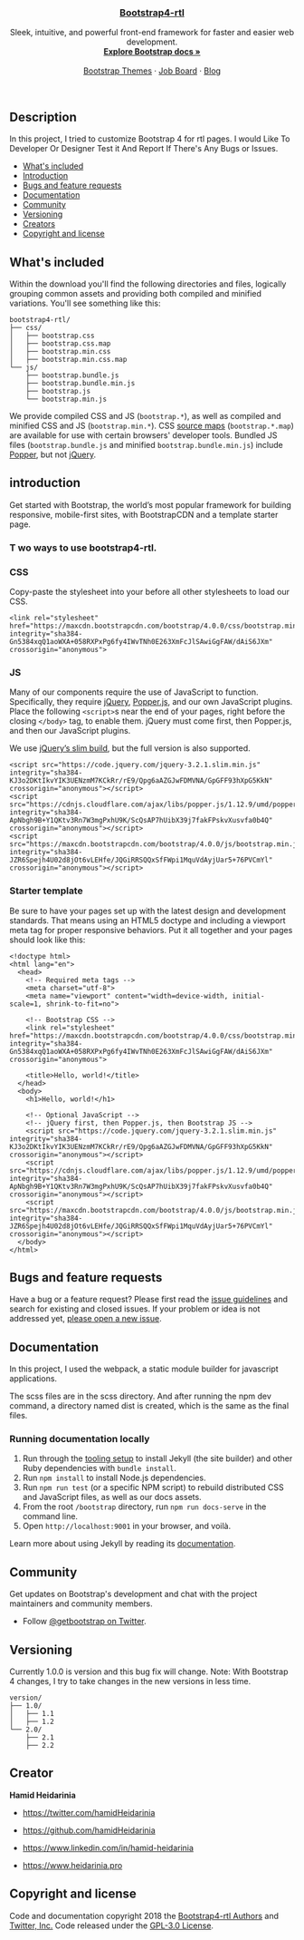 


<p align="center">  

  <h3 align="center">
    <a href="https://hamidheidarinia.github.io/bootstrap4-rtl/">
      Bootstrap4-rtl
    </a>
  </h3>

  <p align="center">
    Sleek, intuitive, and powerful front-end framework for faster and easier web development.
    <br>
    <a href="https://getbootstrap.com/docs/4.0/"><strong>Explore Bootstrap docs »</strong></a>
    <br>
    <br>
    <a href="https://themes.getbootstrap.com/">Bootstrap Themes</a>
    ·
    <a href="https://jobs.getbootstrap.com/">Job Board</a>
    ·
    <a href="https://blog.getbootstrap.com/">Blog</a>
  </p>
</p>

<br>

## Description

<p>
  In this project, I tried to customize Bootstrap 4 for rtl pages.
  I would Like To  Developer Or Designer Test it And Report If There's Any Bugs or Issues.
</p>


- [What's included](#whats-included)
- [Introduction](#introduction)
- [Bugs and feature requests](#bugs-and-feature-requests)
- [Documentation](#documentation)
- [Community](#community)
- [Versioning](#versioning)
- [Creators](#creator)
- [Copyright and license](#copyright-and-license)



## What's included

Within the download you'll find the following directories and files, logically grouping common assets and providing both compiled and minified variations. You'll see something like this:

```
bootstrap4-rtl/
├── css/
│   ├── bootstrap.css
│   ├── bootstrap.css.map
│   ├── bootstrap.min.css
│   ├── bootstrap.min.css.map
└── js/
    ├── bootstrap.bundle.js
    ├── bootstrap.bundle.min.js
    ├── bootstrap.js
    └── bootstrap.min.js
```

We provide compiled CSS and JS (`bootstrap.*`), as well as compiled and minified CSS and JS (`bootstrap.min.*`). CSS [source maps](https://developers.google.com/web/tools/chrome-devtools/debug/readability/source-maps) (`bootstrap.*.map`) are available for use with certain browsers' developer tools. Bundled JS files (`bootstrap.bundle.js` and minified `bootstrap.bundle.min.js`) include [Popper](https://popper.js.org/), but not [jQuery](https://jquery.com/).

## introduction

Get started with Bootstrap, the world’s most popular framework for building responsive, mobile-first sites, with BootstrapCDN and a template starter page.

### T wo ways to use bootstrap4-rtl.

### CSS
Copy-paste the stylesheet <link> into your <head> before all other stylesheets to load our CSS.

<pre><code class="language-html" data-lang="html"><span class="nt">&lt;link</span> <span class="na">rel=</span><span class="s">"stylesheet"</span> <span class="na">href=</span><span class="s">"https://maxcdn.bootstrapcdn.com/bootstrap/4.0.0/css/bootstrap.min.css"</span> <span class="na">integrity=</span><span class="s">"sha384-Gn5384xqQ1aoWXA+058RXPxPg6fy4IWvTNh0E263XmFcJlSAwiGgFAW/dAiS6JXm"</span> <span class="na">crossorigin=</span><span class="s">"anonymous"</span><span class="nt">&gt;</span></code></pre>

### JS

<p>Many of our components require the use of JavaScript to function. Specifically, they require <a href="https://jquery.com">jQuery</a>, <a href="https://popper.js.org/">Popper.js</a>, and our own JavaScript plugins. Place the following <code class="highlighter-rouge">&lt;script&gt;</code>s near the end of your pages, right before the closing <code class="highlighter-rouge">&lt;/body&gt;</code> tag, to enable them. jQuery must come first, then Popper.js, and then our JavaScript plugins.</p>

<p>We use <a href="https://blog.jquery.com/2016/06/09/jquery-3-0-final-released/">jQuery’s slim build</a>, but the full version is also supported.</p>

<pre><code class="language-html" data-lang="html"><span class="nt">&lt;script </span><span class="na">src=</span><span class="s">"https://code.jquery.com/jquery-3.2.1.slim.min.js"</span> <span class="na">integrity=</span><span class="s">"sha384-KJ3o2DKtIkvYIK3UENzmM7KCkRr/rE9/Qpg6aAZGJwFDMVNA/GpGFF93hXpG5KkN"</span> <span class="na">crossorigin=</span><span class="s">"anonymous"</span><span class="nt">&gt;&lt;/script&gt;</span>
<span class="nt">&lt;script </span><span class="na">src=</span><span class="s">"https://cdnjs.cloudflare.com/ajax/libs/popper.js/1.12.9/umd/popper.min.js"</span> <span class="na">integrity=</span><span class="s">"sha384-ApNbgh9B+Y1QKtv3Rn7W3mgPxhU9K/ScQsAP7hUibX39j7fakFPskvXusvfa0b4Q"</span> <span class="na">crossorigin=</span><span class="s">"anonymous"</span><span class="nt">&gt;&lt;/script&gt;</span>
<span class="nt">&lt;script </span><span class="na">src=</span><span class="s">"https://maxcdn.bootstrapcdn.com/bootstrap/4.0.0/js/bootstrap.min.js"</span> <span class="na">integrity=</span><span class="s">"sha384-JZR6Spejh4U02d8jOt6vLEHfe/JQGiRRSQQxSfFWpi1MquVdAyjUar5+76PVCmYl"</span> <span class="na">crossorigin=</span><span class="s">"anonymous"</span><span class="nt">&gt;&lt;/script&gt;</span></code></pre>

### Starter template

Be sure to have your pages set up with the latest design and development standards. That means using an HTML5 doctype and including a viewport meta tag for proper responsive behaviors. Put it all together and your pages should look like this:

<pre><code class="language-html" data-lang="html"><span class="cp">&lt;!doctype html&gt;</span>
<span class="nt">&lt;html</span> <span class="na">lang=</span><span class="s">"en"</span><span class="nt">&gt;</span>
  <span class="nt">&lt;head&gt;</span>
    <span class="c">&lt;!-- Required meta tags --&gt;</span>
    <span class="nt">&lt;meta</span> <span class="na">charset=</span><span class="s">"utf-8"</span><span class="nt">&gt;</span>
    <span class="nt">&lt;meta</span> <span class="na">name=</span><span class="s">"viewport"</span> <span class="na">content=</span><span class="s">"width=device-width, initial-scale=1, shrink-to-fit=no"</span><span class="nt">&gt;</span>

    <span class="c">&lt;!-- Bootstrap CSS --&gt;</span>
    <span class="nt">&lt;link</span> <span class="na">rel=</span><span class="s">"stylesheet"</span> <span class="na">href=</span><span class="s">"https://maxcdn.bootstrapcdn.com/bootstrap/4.0.0/css/bootstrap.min.css"</span> <span class="na">integrity=</span><span class="s">"sha384-Gn5384xqQ1aoWXA+058RXPxPg6fy4IWvTNh0E263XmFcJlSAwiGgFAW/dAiS6JXm"</span> <span class="na">crossorigin=</span><span class="s">"anonymous"</span><span class="nt">&gt;</span>

    <span class="nt">&lt;title&gt;</span>Hello, world!<span class="nt">&lt;/title&gt;</span>
  <span class="nt">&lt;/head&gt;</span>
  <span class="nt">&lt;body&gt;</span>
    <span class="nt">&lt;h1&gt;</span>Hello, world!<span class="nt">&lt;/h1&gt;</span>

    <span class="c">&lt;!-- Optional JavaScript --&gt;</span>
    <span class="c">&lt;!-- jQuery first, then Popper.js, then Bootstrap JS --&gt;</span>
    <span class="nt">&lt;script </span><span class="na">src=</span><span class="s">"https://code.jquery.com/jquery-3.2.1.slim.min.js"</span> <span class="na">integrity=</span><span class="s">"sha384-KJ3o2DKtIkvYIK3UENzmM7KCkRr/rE9/Qpg6aAZGJwFDMVNA/GpGFF93hXpG5KkN"</span> <span class="na">crossorigin=</span><span class="s">"anonymous"</span><span class="nt">&gt;&lt;/script&gt;</span>
    <span class="nt">&lt;script </span><span class="na">src=</span><span class="s">"https://cdnjs.cloudflare.com/ajax/libs/popper.js/1.12.9/umd/popper.min.js"</span> <span class="na">integrity=</span><span class="s">"sha384-ApNbgh9B+Y1QKtv3Rn7W3mgPxhU9K/ScQsAP7hUibX39j7fakFPskvXusvfa0b4Q"</span> <span class="na">crossorigin=</span><span class="s">"anonymous"</span><span class="nt">&gt;&lt;/script&gt;</span>
    <span class="nt">&lt;script </span><span class="na">src=</span><span class="s">"https://maxcdn.bootstrapcdn.com/bootstrap/4.0.0/js/bootstrap.min.js"</span> <span class="na">integrity=</span><span class="s">"sha384-JZR6Spejh4U02d8jOt6vLEHfe/JQGiRRSQQxSfFWpi1MquVdAyjUar5+76PVCmYl"</span> <span class="na">crossorigin=</span><span class="s">"anonymous"</span><span class="nt">&gt;&lt;/script&gt;</span>
  <span class="nt">&lt;/body&gt;</span>
<span class="nt">&lt;/html&gt;</span></code></pre>


## Bugs and feature requests

Have a bug or a feature request? Please first read the [issue guidelines](https://github.com/hamidHeidarinia/bootstrap4-rtl/issues) and search for existing and closed issues. If your problem or idea is not addressed yet, [please open a new issue](https://github.com/hamidHeidarinia/bootstrap4-rtl/issues/new).


## Documentation

<p>
  In this project, I used the webpack, a static module builder for javascript applications.

  The scss files are in the scss directory. And after running the npm dev command, a directory named dist is created, which is the same as the final files.
</p>

### Running documentation locally

1. Run through the [tooling setup](https://getbootstrap.com/docs/4.0/getting-started/build-tools/#tooling-setup) to install Jekyll (the site builder) and other Ruby dependencies with `bundle install`.
2. Run `npm install` to install Node.js dependencies.
3. Run `npm run test` (or a specific NPM script) to rebuild distributed CSS and JavaScript files, as well as our docs assets.
4. From the root `/bootstrap` directory, run `npm run docs-serve` in the command line.
5. Open `http://localhost:9001` in your browser, and voilà.

Learn more about using Jekyll by reading its [documentation](https://jekyllrb.com/docs/home/).


## Community

Get updates on Bootstrap's development and chat with the project maintainers and community members.

- Follow [@getbootstrap on Twitter](https://twitter.com/hamidHeidarinia).



## Versioning

<p>
  Currently 1.0.0 is version and this bug fix will change.
  Note: With Bootstrap 4 changes, I try to take changes in the new versions in less time.
</p>

```
version/
├── 1.0/
│   ├── 1.1
│   ├── 1.2
└── 2.0/
    ├── 2.1
    ├── 2.2
```

## Creator

**Hamid Heidarinia**

- <https://twitter.com/hamidHeidarinia>
- <https://github.com/hamidHeidarinia>
- <https://www.linkedin.com/in/hamid-heidarinia>

- <https://www.heidarinia.pro>




## Copyright and license

Code and documentation copyright 2018 the [Bootstrap4-rtl Authors](https://github.com/hamidHeidarinia) and [Twitter, Inc.](https://twitter.com) Code released under the [GPL-3.0 License](https://github.com/hamidHeidarinia/bootstrap4-rtl/blob/master/LICENSE). 
